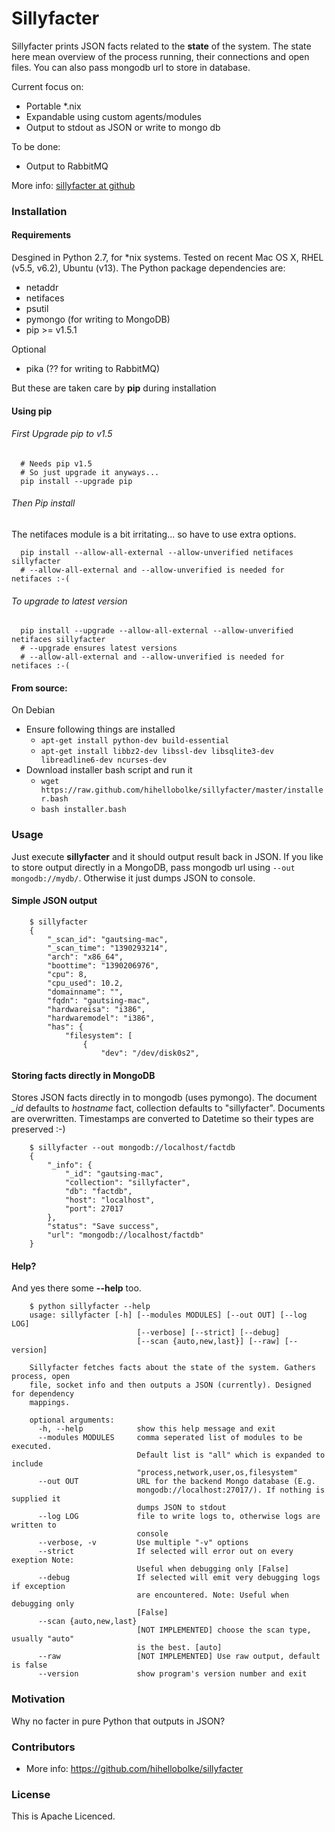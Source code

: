 # Sillyfacter

Sillyfacter prints JSON facts related to the **state** of the system. The state here mean overview of the process running, their connections and open files. You can also pass mongodb url to store in database.

Current focus on:
  - Portable *.nix
  - Expandable using custom agents/modules
  - Output to stdout as JSON or write to mongo db

To be done:
  - Output to RabbitMQ

More info: [sillyfacter at github](https://github.com/hihellobolke/sillyfacter)


### Installation


#### Requirements

Desgined in Python 2.7, for *nix systems. Tested on recent Mac OS X, RHEL (v5.5, v6.2), Ubuntu (v13). The Python package dependencies are:
* netaddr
* netifaces
* psutil
* pymongo (for writing to MongoDB)
* pip >= v1.5.1

Optional
* pika (?? for writing to RabbitMQ)


But these are taken care by **pip** during installation

#### Using pip

###### First Upgrade pip to v1.5

```
  # Needs pip v1.5
  # So just upgrade it anyways...
  pip install --upgrade pip
```

###### Then Pip install
The netifaces module is a bit irritating... so have to use extra options.

```
  pip install --allow-all-external --allow-unverified netifaces sillyfacter
  # --allow-all-external and --allow-unverified is needed for netifaces :-(

```
###### To upgrade to latest version
```
  pip install --upgrade --allow-all-external --allow-unverified netifaces sillyfacter
  # --upgrade ensures latest versions
  # --allow-all-external and --allow-unverified is needed for netifaces :-(

```

#### From source:
On Debian
  - Ensure following things are installed
    - ```apt-get install python-dev build-essential```
    - ```apt-get install libbz2-dev libssl-dev libsqlite3-dev libreadline6-dev ncurses-dev```
  - Download installer bash script and run it
    - ```wget https://raw.github.com/hihellobolke/sillyfacter/master/installer.bash```
    - ```bash installer.bash```


### Usage

Just execute **sillyfacter** and it should output result back in JSON. If you like to store output directly in a MongoDB, pass mongodb url using ``` --out mongodb://mydb/ ```. Otherwise it just dumps JSON to console.

#### Simple JSON output

```
    $ sillyfacter
    {
        "_scan_id": "gautsing-mac",
        "_scan_time": "1390293214",
        "arch": "x86_64",
        "boottime": "1390206976",
        "cpu": 8,
        "cpu_used": 10.2,
        "domainname": "",
        "fqdn": "gautsing-mac",
        "hardwareisa": "i386",
        "hardwaremodel": "i386",
        "has": {
            "filesystem": [
                {
                    "dev": "/dev/disk0s2",
```

#### Storing facts directly in MongoDB

Stores JSON facts directly in to mongodb (uses pymongo). The document *_id* defaults to *hostname* fact, collection defaults to "sillyfacter". Documents are overwritten. Timestamps are converted to Datetime so their types are preserved :-)

```
    $ sillyfacter --out mongodb://localhost/factdb
    {
        "_info": {
            "_id": "gautsing-mac",
            "collection": "sillyfacter",
            "db": "factdb",
            "host": "localhost",
            "port": 27017
        },
        "status": "Save success",
        "url": "mongodb://localhost/factdb"
    }

```

#### Help?

And yes there some **--help** too.

```
    $ python sillyfacter --help
    usage: sillyfacter [-h] [--modules MODULES] [--out OUT] [--log LOG]
                            [--verbose] [--strict] [--debug]
                            [--scan {auto,new,last}] [--raw] [--version]

    Sillyfacter fetches facts about the state of the system. Gathers process, open
    file, socket info and then outputs a JSON (currently). Designed for dependency
    mappings.

    optional arguments:
      -h, --help            show this help message and exit
      --modules MODULES     comma seperated list of modules to be executed.
                            Default list is "all" which is expanded to include
                            "process,network,user,os,filesystem"
      --out OUT             URL for the backend Mongo database (E.g.
                            mongodb://localhost:27017/). If nothing is supplied it
                            dumps JSON to stdout
      --log LOG             file to write logs to, otherwise logs are written to
                            console
      --verbose, -v         Use multiple "-v" options
      --strict              If selected will error out on every exeption Note:
                            Useful when debugging only [False]
      --debug               If selected will emit very debugging logs if exception
                            are encountered. Note: Useful when debugging only
                            [False]
      --scan {auto,new,last}
                            [NOT IMPLEMENTED] choose the scan type, usually "auto"
                            is the best. [auto]
      --raw                 [NOT IMPLEMENTED] Use raw output, default is false
      --version             show program's version number and exit

```
### Motivation

Why no facter in pure Python that outputs in JSON?


### Contributors

* More info: https://github.com/hihellobolke/sillyfacter

### License

This is Apache Licenced.
